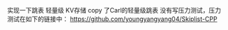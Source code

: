 实现一下跳表
轻量级 KV存储
copy 了Carl的轻量级跳表
没有写压力测试，压力测试在如下的链接中：
https://github.com/youngyangyang04/Skiplist-CPP
